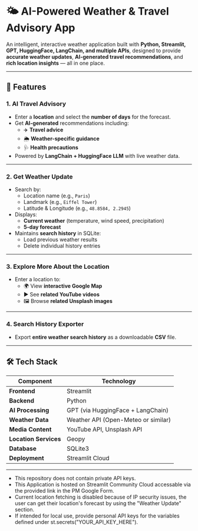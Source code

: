 # 🌤️ AI-Powered Weather & Travel Advisory App

An intelligent, interactive weather application built with **Python, Streamlit, GPT, HuggingFace, LangChain, and multiple APIs**, designed to provide **accurate weather updates**, **AI-generated travel recommendations**, and **rich location insights** — all in one place.

---

## 🚀 Features

### **1. AI Travel Advisory**
- Enter a **location** and select the **number of days** for the forecast.
- Get **AI-generated** recommendations including:
  - ✈️ **Travel advice**
  - 🌦️ **Weather-specific guidance**
  - 🩺 **Health precautions**
- Powered by **LangChain + HuggingFace LLM** with live weather data.

---

### **2. Get Weather Update**
- Search by:
  - Location name (e.g., `Paris`)
  - Landmark (e.g., `Eiffel Tower`)
  - Latitude & Longitude (e.g., `48.8584, 2.2945`)
- Displays:
  - **Current weather** (temperature, wind speed, precipitation)
  - **5-day forecast**
- Maintains **search history** in SQLite:
  - Load previous weather results
  - Delete individual history entries

---

### **3. Explore More About the Location**
- Enter a location to:
  - 🌍 View **interactive Google Map**
  - ▶️ See **related YouTube videos**
  - 🖼️ Browse **related Unsplash images**

---

### **4. Search History Exporter**
- Export **entire weather search history** as a downloadable **CSV** file.

---

## 🛠️ Tech Stack

| Component | Technology |
|-----------|------------|
| **Frontend** | Streamlit |
| **Backend** | Python |
| **AI Processing** | GPT (via HuggingFace + LangChain) |
| **Weather Data** | Weather API (Open-Meteo or similar) |
| **Media Content** | YouTube API, Unsplash API |
| **Location Services** | Geopy |
| **Database** | SQLite3 |
| **Deployment** | Streamlit Cloud |

---

- This repository does not contain private API keys.
- This Application is hosted on Streamlit Community Cloud accessable via the provided link in the PM Google Form.
- Current location fetching is disabled because of IP security issues, the user can get their location's forecast by using the "Weather Update" section.
- If intended for local use, provide personal API keys for the variables defined under st.secrets("YOUR_API_KEY_HERE").
